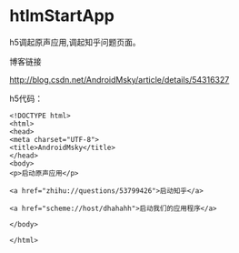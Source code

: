 # htlmStartApp
h5调起原声应用,调起知乎问题页面。

博客链接



http://blog.csdn.net/AndroidMsky/article/details/54316327

h5代码：
```
<!DOCTYPE html> 
<html> 
<head> 
<meta charset="UTF-8"> 
<title>AndroidMsky</title> 
</head> 
<body> 
<p>启动原声应用</p>

<a href="zhihu://questions/53799426">启动知乎</a>

<a href="scheme://host/dhahahh">启动我们的应用程序</a> 

</body>
 
</html>
```
